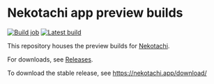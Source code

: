 # Nekotachi app preview builds

[![Build job](https://github.com/bigbabyboost/nekotachi-preview/actions/workflows/build_app.yml/badge.svg)](https://github.com/bigbabyboost/nekotachi-preview/actions/workflows/build_app.yml) [![Latest build](https://img.shields.io/github/v/release/bigbabyboost/nekotachi-preview.svg?maxAge=3600&label=Latest%20build)](https://github.com/bigbabyboost/nekotachi-preview/releases)

This repository houses the preview builds for [Nekotachi](https://github.com/bigbabyboost/nekotachi).

For downloads, see [Releases](https://github.com/bigbabyboost/nekotachi-preview/releases).

To download the stable release, see https://nekotachi.app/download/
